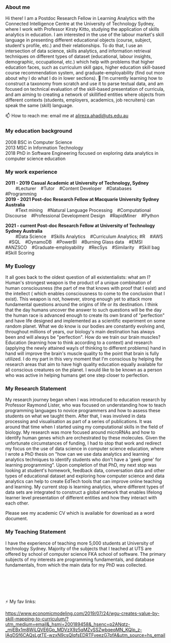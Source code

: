 <h3> About me </h3> 

Hi there! I am a Postdoc Research Fellow in Learning Analytics with the Connected Intelligence Centre at the University of Technology Sydney, where I work with Professor Kirsty Kitto, studying the application of skills analytics in education. I am interested in the use of the labour market's skill language in presenting different educational objects (course, subject, student's profile, etc.) and their relationships. To do that, I use an intersection of data science, skills analytics, and information retrieval techniques on different types of dataset (educational, labour insights, demographic, occupational, etc.) which help with problems that higher education faces, such as curriculum skill gaps, higher education skill-based course recommendation system, and graduate-employability (find out more about why I do what I do in lower sections).
🌱 I’m currently learning how to construct a taxonomy from scratch and use it to parse textual data, and am focused on technical evaluation of the skill-based presentation of curricula, and am aiming to creating a network of skillified entities where objects from different contexts (students, employers, academics, job recruiters) can speak the same (skill) language.
<br>

📫 How to reach me: email me at alireza.ahadi@uts.edu.au 

<h3> My education background </h3> 
 2008 BSC in Computer Science <br>
 2013 MSC in Information Technology <br>
 2018 PhD in Software Engineering focused on exploring data analytics in computer science education 

<h3> My work experience </h3>
<b> 2011 - 2019 Casual Academic at University of Technology, Sydney  </b> <br>
 &emsp;&emsp; #Lecturer &ensp; #Tutor &ensp; #Content Developer &ensp; #Databases &ensp; #Programming <br>
<b> 2019 - 2021 Post-doc Research Fellow at Macquarie University Sydney Australia  </b> <br>
 &emsp;&emsp; #Text mining &ensp; #Natural Language Processing &ensp; #Computational Discourse &ensp; #Professional Development Design &ensp; #RapidMiner &ensp; #Python  <br>
  
<b> 2021 - current Post-doc Research Fellow at University of Technology Sydney Australia </b> <br>
&emsp;&emsp; #Data Science &ensp; #Skills Analytics &ensp; #Curriculum Analytics; #R &ensp; #AWS &ensp; #SQL &ensp;      #DynamoDB &ensp;  #PowerBI &ensp; #Burning Glass data &ensp; #EMSI 
&ensp;  #ANZSCO    &ensp;  #Graduate-employability     &ensp;    #RecSys    &ensp;      #Similarity     &ensp;   #Skill bag     &ensp;   #Skill Scoring   <br>

<h3> My Euology </h3> 
It all goes back to the oldest question of all existentialists: what am I? Human's strongest weapon is the product of a unique combination of human consciousness (the part of me that knows with proof that I exist) and the intellect ( which enables consciousness to come to the conclusion that I exist). This weapon is not, however, strong enough yet to attack more fundamental questions around the origins of life or its destination. I think that the day humans uncover the answer to such questions will be the day the human race is advanced enough to create its own brand of "perfection" and have life designed and implemented as a scientific experiment on some random planet. What we do know is our bodies are constantly evolving and, throughout millions of years, our biology's main destination has always been and will always be "perfection". How do we train our brain muscles? Education (learning how to think according to a context) and research (applying the newly attained way/s of thinking to different problems) hand in hand will improve the brain's muscle quality to the point that brain is fully utilized. I do my part in this very moment that I'm conscious by helping the research areas that aim to have high quality education equally available for all conscious creatures on the planet. I would like to be known as a person who was active in helping humans get one step closer to perfection.
<h3> My Research Statement</h3> 
My research journey began when I was introduced to education research by Professor Raymond Lister, who was focused on understanding how to teach programming languages to novice programmers and how to assess these students on what we taught them. After that, I was involved in data processing and visualisation as part of a series of publications. It was around that time when I started using my computational skills in the field of biology. My research was more focused around microRNAs and how to identify human genes which are orchestrated by these molecules. Given the unfortunate circumstances of funding, I had to stop that work and redirect my focus on the use of data science in computer science education, where I wrote a PhD thesis on "how can we use data analytics and learning analytics techniques to identify students who don't have a 'geek gene' for learning programming". Upon completion of that PhD, my next stop was looking at student's homework, feedback data, conversation data and other types of educational dataset and exploring how computer science and data analytics can help to create EdTech tools that can improve online teaching and learning. My current stop is learning analytics, where different types of data sets are integrated to construct a global network that enables lifelong learner level presentation of different entities and how they interact with each other. <br>

Please see my academic CV which is available for download as a word document.

<h3> My Teaching Statement</h3> 
I have the experience of teaching more 5,000 students at University of technology Sydney. Majority of the subjects that I teached at UTS are offered by school of computer science FKA school of software. The primary subjects of my interests are programming fundamentals, and database fundamentals, from which the main data for my PhD was collected.


<br><br>
<br>
<br>

⚡ My fav links: <br>

https://www.economicmodeling.com/2019/07/24/wgu-creates-value-by-skill-mapping-to-curriculum/?utm_medium=email&_hsmi=200189458&_hsenc=p2ANqtz-_mjEBx1m8WiLQVE6Gp_MDVzX9z5qMZvSSZwbqeqMN_KQlp_z-lAgDSf6CAQsLgtTE-wzxN9csQlqfsEDRTFveezG7pfA&utm_source=hs_email

